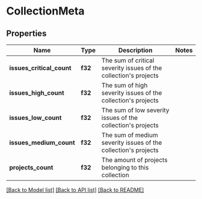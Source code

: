 # CollectionMeta

## Properties

Name | Type | Description | Notes
------------ | ------------- | ------------- | -------------
**issues_critical_count** | **f32** | The sum of critical severity issues of the collection's projects | 
**issues_high_count** | **f32** | The sum of high severity issues of the collection's projects | 
**issues_low_count** | **f32** | The sum of low severity issues of the collection's projects | 
**issues_medium_count** | **f32** | The sum of medium severity issues of the collection's projects | 
**projects_count** | **f32** | The amount of projects belonging to this collection | 

[[Back to Model list]](../README.md#documentation-for-models) [[Back to API list]](../README.md#documentation-for-api-endpoints) [[Back to README]](../README.md)


